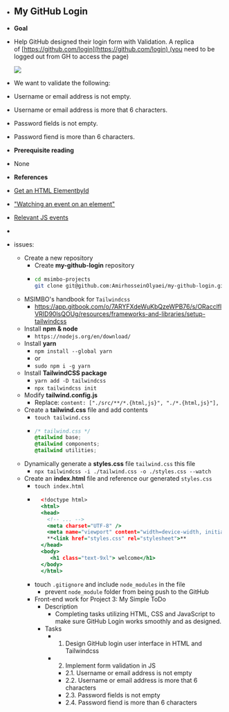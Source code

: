 - ## My GitHub Login
- **Goal**
- Help GitHub designed their login form with Validation. A replica of [https://github.com/login](https://github.com/login) (you need to be logged out from GH to access the page)
  
  ![](https://i.imgur.com/W7JDJip.png)
- We want to validate the following:
- Username or email address is not empty.
- Username or email address is more that 6 characters.
- Password fields is not empty.
- Password fiend is more than 6 characters.
- **Prerequisite reading**
- None
- **References**
- [Get an HTML ElementbyId](https://developer.mozilla.org/en-US/docs/Web/API/Document/getElementById)
- ["Watching an event on an element"](https://www.w3schools.com/jsref/met_element_addeventlistener.asp)
- [Relevant JS events](https://data-flair.training/blogs/javascript-event-types/)
-
- issues:
	- Create a new repository
		- Create **my-github-login** repository
		- ```bash
		  cd msimbo-projects
		  git clone git@github.com:AmirhosseinOlyaei/my-github-login.git
		  ```
	- MSIMBO's handbook for `Tailwindcss`
		- https://app.gitbook.com/o/7ARYFXdeWuKbQzeWPB76/s/ORacclflVRID90lsQOUg/resources/frameworks-and-libraries/setup-tailwindcss
	- Install **npm & node**
		- `https://nodejs.org/en/download/`
	- Install **yarn**
		- `npm install --global yarn`
		- or
		- `sudo npm i -g yarn`
	- Install **TailwindCSS package**
		- `yarn add -D tailwindcss`
		- `npx tailwindcss init`
	- Modify **tailwind.config.js**
		- Replace: `content: ["./src/**/*.{html,js}", "./*.{html,js}"],`
	- Create a **tailwind.css** file and add contents
		- `touch tailwind.css`
		- ```tailwind.css
		  /* tailwind.css */
		  @tailwind base;
		  @tailwind components;
		  @tailwind utilities;
		  ```
	- Dynamically generate a **styles.css** file `tailwind.css` this file
		- `npx tailwindcss -i ./tailwind.css -o ./styles.css --watch`
	- Create an **index.html** file and reference our generated `styles.css`
		- `touch index.html`
		- ```index.html
		  	<!doctype html>
		  	<html>
		  	<head>
		  	  <!-- ... -->
		  	  <meta charset="UTF-8" />
		  	  <meta name="viewport" content="width=device-width, initial-scale=1.0" />
		  	  **<link href="styles.css" rel="stylesheet">**
		  	</head>
		  	<body>
		  	   <h1 class="text-9xl"> welcome</h1>
		  	</body>
		  	</html>
		  ```
		- touch `.gitignore` and include `node_modules` in the file
			- prevent `node_module` folder from being push to the GitHub
		- Front-end work for Project 3: My Simple ToDo
			- Description
				- Completing tasks utilizing HTML, CSS and JavaScript to make sure GitHub Login works smoothly and as designed.
			- Tasks
				- 1. Design GitHub login user interface in HTML and Tailwindcss
				- 2. Implement form validation in JS
					- 2.1. Username or email address is not empty
					- 2.2. Username or email address is more that 6 characters
					- 2.3. Password fields is not empty
					- 2.4. Password fiend is more than 6 characters